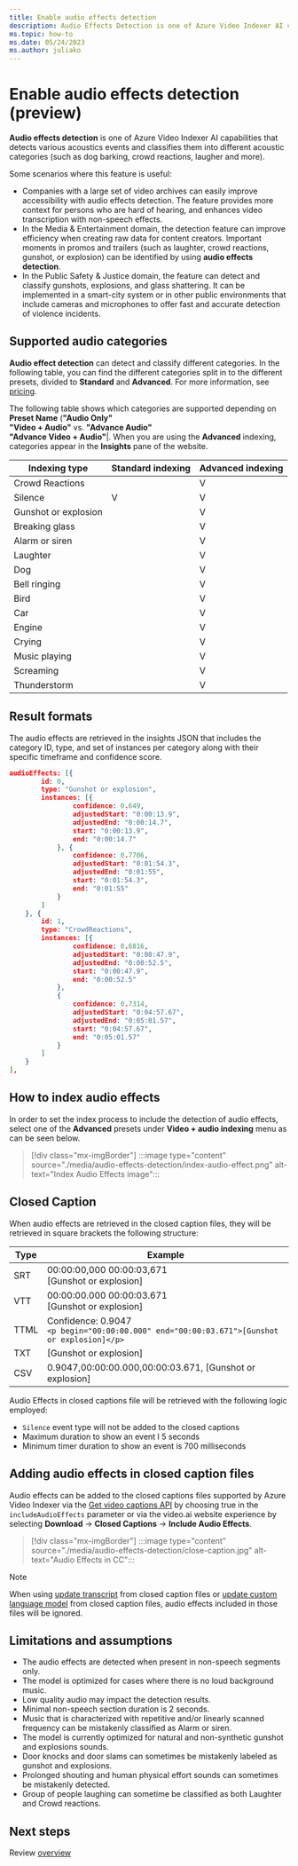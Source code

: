 ```yaml
---
title: Enable audio effects detection  
description: Audio Effects Detection is one of Azure Video Indexer AI capabilities that detects various acoustics events and classifies them into different acoustic categories (for example, gunshot, screaming, crowd reaction and more).
ms.topic: how-to
ms.date: 05/24/2023
ms.author: juliako
---
```


# Enable audio effects detection (preview)

**Audio effects detection** is one of Azure Video Indexer AI capabilities that detects various acoustics events and classifies them into different acoustic categories (such as dog barking, crowd reactions, laugher and more).

Some scenarios where this feature is useful:

- Companies with a large set of video archives can easily improve accessibility with audio effects detection. The feature provides more context for persons who are hard of hearing, and enhances video transcription with non-speech effects.
- In the Media & Entertainment domain, the detection feature can improve efficiency when creating raw data for content creators. Important moments in promos and trailers (such as laughter, crowd reactions, gunshot, or explosion) can be identified by using **audio effects detection**.
- In the Public Safety & Justice domain, the feature can detect and classify gunshots, explosions, and glass shattering. It can be implemented in a smart-city system or in other public environments that include cameras and microphones to offer fast and accurate detection of violence incidents. 

## Supported audio categories  

**Audio effect detection** can detect and classify different categories. In the following table, you can find the different categories split in to the different presets, divided to **Standard** and **Advanced**. For more information, see [pricing](https://azure.microsoft.com/pricing/details/video-indexer/).

The following table shows which categories are supported depending on **Preset Name**  (**"Audio Only"** <br/>**"Video + Audio"** vs. **"Advance Audio"**<br/> **"Advance Video + Audio"**|. When you are using the **Advanced** indexing, categories appear in the **Insights** pane of the website.

|Indexing type |Standard indexing| Advanced indexing|
|---|---|---|
| Crowd Reactions || V|
| Silence| V| V|
| Gunshot or explosion ||V |
| Breaking glass ||V|
| Alarm or siren|| V |
| Laughter|| V |
| Dog || V|
| Bell ringing|| V|
| Bird|| V|
| Car|| V|
| Engine|| V|
| Crying|| V|
| Music playing|| V|
| Screaming|| V|
| Thunderstorm || V|

## Result formats

The audio effects are retrieved in the insights JSON that includes the category ID, type, and set of instances per category along with their specific timeframe and confidence score.

```json
audioEffects: [{
        id: 0,
        type: "Gunshot or explosion",
        instances: [{
                confidence: 0.649,
                adjustedStart: "0:00:13.9",
                adjustedEnd: "0:00:14.7",
                start: "0:00:13.9",
                end: "0:00:14.7"
            }, {
                confidence: 0.7706,
                adjustedStart: "0:01:54.3",
                adjustedEnd: "0:01:55",
                start: "0:01:54.3",
                end: "0:01:55"
            }
        ]
    }, {
        id: 1,
        type: "CrowdReactions",
        instances: [{
                confidence: 0.6816,
                adjustedStart: "0:00:47.9",
                adjustedEnd: "0:00:52.5",
                start: "0:00:47.9",
                end: "0:00:52.5"
            },
            {
                confidence: 0.7314,
                adjustedStart: "0:04:57.67",
                adjustedEnd: "0:05:01.57",
                start: "0:04:57.67",
                end: "0:05:01.57"
            }
        ]
    }
],
```

## How to index audio effects

In order to set the index process to include the detection of audio effects, select one of the **Advanced** presets under **Video + audio indexing** menu as can be seen below.

> [!div class="mx-imgBorder"]
> :::image type="content" source="./media/audio-effects-detection/index-audio-effect.png" alt-text="Index Audio Effects image":::

## Closed Caption

When audio effects are retrieved in the closed caption files, they will be retrieved in square brackets the following structure:

|Type| Example|
|---|---|
|SRT |00:00:00,000  00:00:03,671<br/>[Gunshot or explosion]|
|VTT |00:00:00.000  00:00:03.671<br/>[Gunshot or explosion]|
|TTML|Confidence: 0.9047 <br/> `<p begin="00:00:00.000" end="00:00:03.671">[Gunshot or explosion]</p>`|
|TXT |[Gunshot or explosion]|
|CSV |0.9047,00:00:00.000,00:00:03.671, [Gunshot or explosion]|

Audio Effects in closed captions file will be retrieved with the following logic employed:

* `Silence` event type will not be added to the closed captions
* Maximum duration to show an event I 5 seconds
* Minimum timer duration to show an event is 700 milliseconds

## Adding audio effects in closed caption files

Audio effects can be added to the closed captions files supported by Azure Video Indexer via the [Get video captions API](https://api-portal.videoindexer.ai/api-details#api=Operations&operation=Get-Video-Captions) by choosing true in the `includeAudioEffects` parameter or via the video.ai website experience by selecting **Download** -> **Closed Captions** -> **Include Audio Effects**.

> [!div class="mx-imgBorder"]
> :::image type="content" source="./media/audio-effects-detection/close-caption.jpg" alt-text="Audio Effects in CC":::

> [!NOTE]
> When using [update transcript](https://api-portal.videoindexer.ai/api-details#api=Operations&operation=Update-Video-Transcript) from closed caption files or [update custom language model](https://api-portal.videoindexer.ai/api-details#api=Operations&operation=Update-Language-Model) from closed caption files, audio effects included in those files will be ignored.

## Limitations and assumptions

* The audio effects are detected when present in non-speech segments only. 
* The model is optimized for cases where there is no loud background music. 
* Low quality audio may impact the detection results.
* Minimal non-speech section duration is 2 seconds. 
* Music that is characterized with repetitive and/or linearly scanned frequency can be mistakenly classified as Alarm or siren. 
* The model is currently optimized for natural and non-synthetic gunshot and explosions sounds. 
* Door knocks and door slams can sometimes be mistakenly labeled as gunshot and explosions.
* Prolonged shouting and human physical effort sounds can sometimes be mistakenly detected.
* Group of people laughing can sometime be classified as both Laughter and Crowd reactions.

## Next steps

Review [overview](video-indexer-overview.md)
